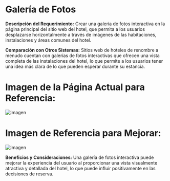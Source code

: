 
# Galería de Fotos 

**Descripción del Requerimiento:**
Crear una galería de fotos interactiva en la página principal del sitio web del hotel, que permita a los usuarios desplazarse horizontalmente a través de imágenes de las habitaciones, instalaciones y áreas comunes del hotel.

**Comparación con Otros Sistemas:**
Sitios web de hoteles de renombre a menudo cuentan con galerías de fotos interactivas que ofrecen una vista completa de las instalaciones del hotel, lo que permite a los usuarios tener una idea más clara de lo que pueden esperar durante su estancia.

# Imagen de la Página Actual para Referencia:
![imagen](./img/r2-1.png)

# Imagen de Referencia para Mejorar:
![imagen](./img/r2-2.png)

**Beneficios y Consideraciones:**
Una galería de fotos interactiva puede mejorar la experiencia del usuario al proporcionar una vista visualmente atractiva y detallada del hotel, lo que puede influir positivamente en las decisiones de reserva.
